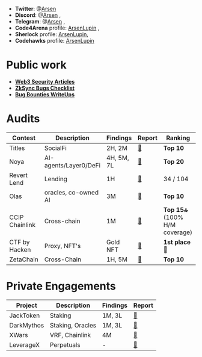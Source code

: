 


- **Twitter**: @[Arsen](https://twitter.com/cambrioleurSB) 
- **Discord**: @[Arsen](https://discord.com/channels/@me) ,
- **Telegram**: @[Arsen](https://t.me/ars_bt) , 
- **Code4Arena** profile: [ArsenLupin](https://code4rena.com/@ArsenLupin) ,
- **Sherlock** profile: [ArsenLupin](https://audits.sherlock.xyz/watson/ArsenLupin),
- **Codehawks** profile: [ArsenLupin](https://codehawks.cyfrin.io/profile/clo0efgmz0000l808rjflfsbz/)

# Public work
- [**Web3 Security Articles**](https://mirror.xyz/0x3Cc99bfc69575CFA83658CAb5256D98143a2aAaa)
- [**ZkSync Bugs Checklist**](https://github.com/Senya123/ZkSync-PreviousBugs)
- [**Bug Bounties WriteUps**](https://github.com/Senya123/Bounties-Exploit-Bugs)


# Audits

|Contest|Description|Findings|Report|Ranking|
|-------|-----------|--------|------|------|
|Titles|SocialFi|2H, 2M|[📄](https://github.com/Senya123/Contests/blob/main/Titles.md)|**Top 10**|
|Noya| AI-agents/Layer0/DeFi| 4H, 5M, 7L |[📄](https://code4rena.com/audits/2024-04-noya#top)|**Top 20**|
|Revert Lend|Lending|1H|[📄](https://code4rena.com/findings/past-finding/342?repo_name=2024-03-revert-lend-findings&issue_number=299)|34 / 104|
|Olas| oracles, co-owned AI| 3M |[📄](https://code4rena.com/audits/2024-05-olas#top)|**Top 10**|
|CCIP Chainlink| Cross-chain | 1M | [📄](https://codehawks.cyfrin.io/c/2024-07-CL-CCIP/results?lt=contest&page=1&sc=reward&sj=reward&t=leaderboard) |**Top 15🔝** (100% H/M coverage)|
|CTF by Hacken|Proxy, NFT's|Gold NFT|[📄](https://x.com/hackenclub/status/1833873541592199649)|**1st place** 🏅|
|ZetaChain|Cross-Chain|1H, 5M|[📄](https://x.com/arsen_bt/status/1844079985843372369)|**Top 10**|

# Private Engagements

|Project|Description|Findings|Report|
|-------|-----------|--------|------|
|JackToken|Staking|1M, 3L|[📄](https://github.com/Senya123/Contests/blob/main/Titles.md)|
|DarkMythos|Staking, Oracles|1M, 3L|[📄](https://github.com/Senya123/Contests/blob/main/Titles.md)|
|XWars|VRF, Chainlink|4M|[📄](https://github.com/Senya123/Contests/blob/main/Titles.md)|
|LeverageX|Perpetuals|-|[📄](https://github.com/Senya123/Contests/blob/main/Titles.md)|




